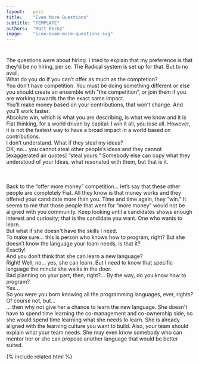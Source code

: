 ```yaml
---
layout:   post
title:    "Even More Questions"
subtitle: "TEMPLATE"
authors:  "Matt Perez"
image:    "icon-even-more-questions.svg"
---
```


<div style="display:none;">
 <p>Every time I talk about <span class="_paradigm">Fiat</span> and the co-ownership model a question always comes up that surprises me.</p>
</div>

<h1></h1>
 <div>The questions were about hiring. I tried to explain that my preference is that they'd be no hiring, per se. The <span class="_paradigm">Radical</span> system is set up for that. But to no avail,</div>
  <div class="_speakera">What do you do if you can&rsquo;t offer as much as the comptetion?</div>
  <div class="_speakerb">You don&rsquo;t have competition. You must be doing something different or else you should create an ensemble with &ldquo;the competition&rdquo;, or join them if you are working towards the the exact same impact.</div>
  <div class='_speakera'>You&rsquo;ll make money based on your contributions, that won&rsquo;t change. And you'll work faster.</div>
  <div class='_speakerb'>Absolute win, which is what you are describing, is what we know and it is Fiat thinking, for a world driven by capital: I win it all, you lose all. However, it is not the fastest way to have a broad impact in a world based on contributions.</div>
  <div class="_speakera">I don&rsquo;t understand. What if they steal my ideas?</div>
  <div class="_speakerb">OK, no&hellip; you cannot steal other people&rsquo;s ideas and they cannot [exaggerated air quotes] &ldquo;steal yours.&rdquo; Somebody else can copy what  they understood of your Ideas, what resonated with them, but that is it.
   <p style='line-height:1.5; '>&nbsp;</p>
   Back to the &ldquo;offer more money&rdquo; competition&hellip; let&rsquo;s say that these other people are completely <span class="_paradigm">Fiat</span>. All they know is that money works and they offered your candidate more than you. Time and time again, they &ldquo;win.&rdquo; It seems to me that those people that went for &ldquo;more money&rdquo; would not be aligned with you community. Keep looking until a candidates shows enough interest and curiosity; that is the candidate you want. One who wants to learn.
  </div>
  <div class="_speakera">But what if she doesn't have the skills I need.</div>
  <div class="_speakerb">To make sure&hellip; this is person who knows how to program, right? But she doesn&rsquo;t know the language your team needs, is that it?</div>
  <div class="_speakera">Exactly!</div>
  <div class="_speakerb">And you don&rsquo;t think that she can learn a new language?</div>
  <div class="_speakera">Right! Well, no&hellip; yes, she can learn. But I need to know that specific language the minute she walks in the door.</div>
  <div class="_speakerb">Bad planning on your part, then, right?&hellip; By the way, do you know how to program?</div>
  <div class="_speakera">Yes&hellip;</div>
  <div class="_speakerb">So you were you born knowing all the programming languages, ever, rights?</div>
  <div class="_speakera">Of course not, but&hellip;</div>
  <div class="_speakerb">&hellip; then why not give her a chance to learn the new language. She doesn't have to spend time learning the co-management and co-ownership side, so she would spend time learning what she needs to learn. She is already aligned with the learning culture you want to build. Also, your team should explain what your team needs. She may even know somebody who can mentor her or she can propose another language that would be better suited.</div>

{% include related.html %}